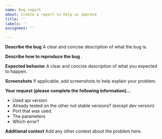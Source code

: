 ```yaml
---
name: Bug report
about: Create a report to help us improve
title: ''
labels: ''
assignees: ''

---
```


**Describe the bug**
A clear and concise description of what the bug is.


**Describe how to reproduce the bug**
.

**Expected behavior**
A clear and concise description of what you expected to happen.

**Screenshots**
If applicable, add screenshots to help explain your problem.

**Your request (please complete the following information)...**
 - Used api version 
 - Already tested on the other not stable versions? (except dev version)
 - Port that was used.
 - The parameters
 - Which error?

**Additional context**
Add any other context about the problem here.
